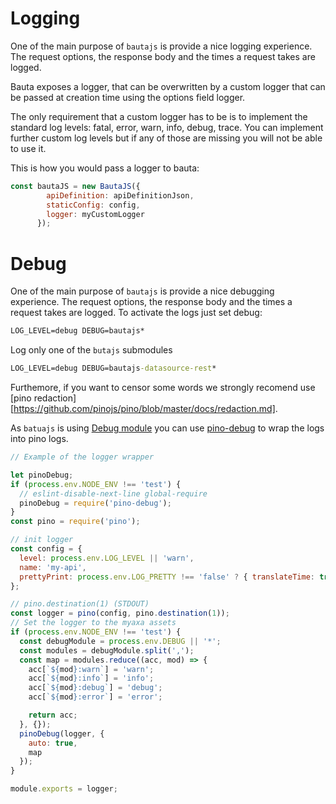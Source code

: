# Logging

One of the main purpose of `bautajs` is provide a nice logging experience. 
The request options, the response body and the times a request takes are logged.

Bauta exposes a logger, that can be overwritten by a custom logger that can be
passed at creation time using the options field logger. 

The only requirement that a custom logger has to be is to implement the standard log
levels: fatal, error, warn, info, debug, trace. You can implement further custom log
levels but if any of those are missing you will not be able to use it. 

This is how you would pass a logger to bauta:

```js
const bautaJS = new BautaJS({
        apiDefinition: apiDefinitionJson,
        staticConfig: config,
        logger: myCustomLogger
      });
```


# Debug

One of the main purpose of `bautajs` is provide a nice debugging experience. 
The request options, the response body and the times a request takes are logged.
To activate the logs just set debug:

```cmd
LOG_LEVEL=debug DEBUG=bautajs*
```

Log only one of the `butajs` submodules
```cmd
LOG_LEVEL=debug DEBUG=bautajs-datasource-rest*
```

Furthemore, if you want to censor some words we strongly recomend use [pino redaction][https://github.com/pinojs/pino/blob/master/docs/redaction.md].

As `batuajs` is using [Debug module](https://github.com/visionmedia/debug) you can use [pino-debug](https://github.com/pinojs/pino-debug) to wrap the logs into pino logs.

```js
// Example of the logger wrapper

let pinoDebug;
if (process.env.NODE_ENV !== 'test') {
  // eslint-disable-next-line global-require
  pinoDebug = require('pino-debug');
}
const pino = require('pino');

// init logger
const config = {
  level: process.env.LOG_LEVEL || 'warn',
  name: 'my-api',
  prettyPrint: process.env.LOG_PRETTY !== 'false' ? { translateTime: true } : false
};

// pino.destination(1) (STDOUT)
const logger = pino(config, pino.destination(1));
// Set the logger to the myaxa assets
if (process.env.NODE_ENV !== 'test') {
  const debugModule = process.env.DEBUG || '*';
  const modules = debugModule.split(',');
  const map = modules.reduce((acc, mod) => {
    acc[`${mod}:warn`] = 'warn';
    acc[`${mod}:info`] = 'info';
    acc[`${mod}:debug`] = 'debug';
    acc[`${mod}:error`] = 'error';

    return acc;
  }, {});
  pinoDebug(logger, {
    auto: true,
    map
  });
}

module.exports = logger;

```
